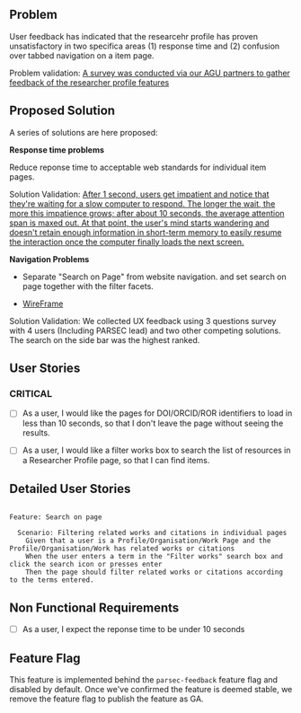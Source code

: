 ## Problem

User feedback has indicated that the researcehr profile has proven unsatisfactory in two specifica areas (1) response time and (2) confusion over tabbed navigation on a item page.


Problem validation: [A survey was conducted via our AGU partners to gather feedback of the researcher profile features](https://docs.google.com/document/d/1cbi_GxL79cmMFewaj3kZ57EBJtOEzmodAMTciCIhbKc/edit#heading=h.yddq5ssbuhv8)

## Proposed Solution 

A series of solutions are here proposed:

**Response time problems**

Reduce reponse time to acceptable web standards for individual item pages. 

Solution Validation: [After 1 second, users get impatient and notice that they're waiting for a slow computer to respond. The longer the wait, the more this impatience grows; after about 10 seconds, the average attention span is maxed out. At that point, the user's mind starts wandering and doesn't retain enough information in short-term memory to easily resume the interaction once the computer finally loads the next screen.](https://www.nngroup.com/articles/powers-of-10-time-scales-in-ux/)


**Navigation Problems**

- Separate "Search on Page" from website navigation. and set search on page together with the filter facets.

- [WireFrame](https://www.figma.com/file/L1z8E4vwQbcN7txinDKYGt/parsec-search?node-id=1%3A5719)

Solution Validation: We collected UX feedback using 3 questions survey with 4 users (Including PARSEC lead) and two other competing solutions. The search on the side bar was the highest ranked.

## User Stories

### CRITICAL
- [ ] As a user, I would like the pages for DOI/ORCID/ROR identifiers to load in less than 10 seconds, so that I don't leave the page without seeing the results.

- [ ] As a user, I would like a filter works box to search the list of resources in a Researcher Profile page, so that I can find items.


## Detailed User Stories

```cucumber

Feature: Search on page

  Scenario: Filtering related works and citations in individual pages
    Given that a user is a Profile/Organisation/Work Page and the Profile/Organisation/Work has related works or citations
    When the user enters a term in the "Filter works" search box and click the search icon or presses enter
    Then the page should filter related works or citations according to the terms entered.

```


## Non Functional Requirements

- [ ] As a user, I expect the reponse time to be under 10 seconds


## Feature Flag

This feature is implemented behind the `parsec-feedback` feature flag and disabled by default.
Once we've confirmed the feature is deemed stable, we remove the feature flag to publish the feature as GA.

